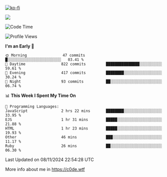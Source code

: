 [![ko-fi](https://ko-fi.com/img/githubbutton_sm.svg)](https://ko-fi.com/Z8Z4Y2LKX)

<a href="https://wakatime.com"><img src="https://wakatime.com/share/@c0dezin/b7f18a7c-ab3a-40b8-8bc7-b1b7bf71f1d6.svg" /></a>

<!--START_SECTION:waka-->
![Code Time](http://img.shields.io/badge/Code%20Time-140%20hrs%2054%20mins-blue)

![Profile Views](http://img.shields.io/badge/Profile%20Views-0-blue)

**I'm an Early 🐤** 

```text
🌞 Morning                47 commits          █░░░░░░░░░░░░░░░░░░░░░░░░   03.41 % 
🌆 Daytime                822 commits         ███████████████░░░░░░░░░░   59.61 % 
🌃 Evening                417 commits         ████████░░░░░░░░░░░░░░░░░   30.24 % 
🌙 Night                  93 commits          ██░░░░░░░░░░░░░░░░░░░░░░░   06.74 % 
```


📊 **This Week I Spent My Time On** 

```text
💬 Programming Languages: 
JavaScript               2 hrs 22 mins       ████████░░░░░░░░░░░░░░░░░   33.95 % 
EJS                      1 hr 31 mins        █████░░░░░░░░░░░░░░░░░░░░   21.88 % 
HTML                     1 hr 23 mins        █████░░░░░░░░░░░░░░░░░░░░   19.93 % 
Other                    46 mins             ███░░░░░░░░░░░░░░░░░░░░░░   11.17 % 
Ruby                     26 mins             ██░░░░░░░░░░░░░░░░░░░░░░░   06.30 % 
```


 Last Updated on 08/11/2024 22:54:28 UTC
<!--END_SECTION:waka-->

More info about me in https://c0de.wtf
